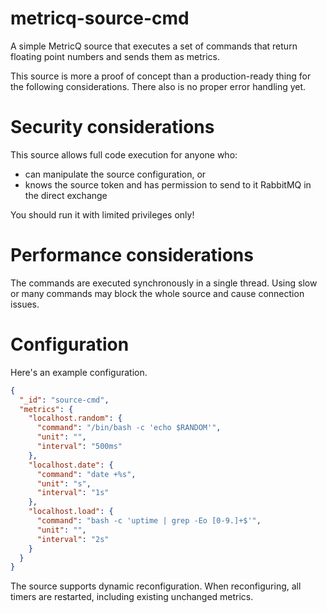 # metricq-source-cmd

A simple MetricQ source that executes a set of commands that return floating point numbers and sends them as metrics.

This source is more a proof of concept than a production-ready thing for the following considerations.
There also is no proper error handling yet.

# Security considerations

This source allows full code execution for anyone who:

- can manipulate the source configuration, or
- knows the source token and has permission to send to it RabbitMQ in the direct exchange

You should run it with limited privileges only!

# Performance considerations

The commands are executed synchronously in a single thread.
Using slow or many commands may block the whole source and cause connection issues.

# Configuration

Here's an example configuration.

```json
{
  "_id": "source-cmd",
  "metrics": {
    "localhost.random": {
      "command": "/bin/bash -c 'echo $RANDOM'",
      "unit": "",
      "interval": "500ms"
    },
    "localhost.date": {
      "command": "date +%s",
      "unit": "s",
      "interval": "1s"
    },
    "localhost.load": {
      "command": "bash -c 'uptime | grep -Eo [0-9.]+$'",
      "unit": "",
      "interval": "2s"
    }
  }
}
```

The source supports dynamic reconfiguration.
When reconfiguring, all timers are restarted, including existing unchanged metrics.
